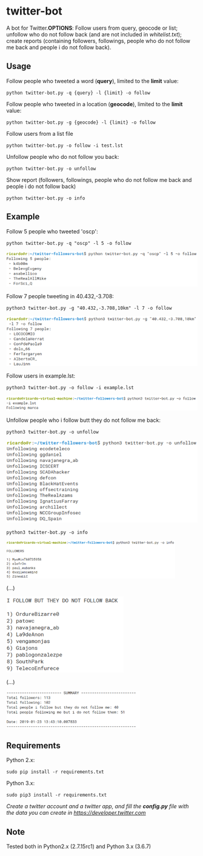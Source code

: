# twitter-bot
A bot for Twitter.**OPTIONS**: Follow users from query, geocode or list; unfollow who do not follow back (and are not included in *whitelist.txt*); create reports (containing followers, followings, people who do not follow me back and people i do not follow back). 


## Usage

Follow people who tweeted a word (**query**), limited to the **limit** value:
```
python twitter-bot.py -q {query} -l {limit} -o follow
```

Follow people who tweeted in a location (**geocode**), limited to the **limit** value:
```
python twitter-bot.py -g {geocode} -l {limit} -o follow
```

Follow users from a list file
```
python twitter-bot.py -o follow -i test.lst
```

Unfollow people who do not follow you back:
```
python twitter-bot.py -o unfollow
```

Show report (followers, followings, people who do not follow me back and people i do not follow back)
```
python twitter-bot.py -o info
```


## Example

Follow 5 people who tweeted 'oscp':

```
python twitter-bot.py -q "oscp" -l 5 -o follow
```
![Screenshot](images/img1.png)

Follow 7 people tweeting in 40.432,-3.708:

```
python3 twitter-bot.py -g "40.432,-3.708,10km" -l 7 -o follow
```
![Screenshot](images/img2.png)

Follow users in example.lst:
```
python3 twitter-bot.py -o follow -i example.lst
```
![Screenshot](images/img7.png)

Unfollow people who i follow butt they do not follow me back:

```
python3 twitter-bot.py -o unfollow
```
![Screenshot](images/img3.png)

```
python3 twitter-bot.py -o info
```
<img src="images/img4.png" height="100">

(...)

<img src="images/img5.png" height="200">

(...)

<img src="images/img6.png" height="100">


## Requirements

Python 2.x:
```
sudo pip install -r requirements.txt
```

Python 3.x:
```
sudo pip3 install -r requirements.txt
```

*Create a twitter account and a twitter app, and fill the **config.py** file with the data you can create in https://developer.twitter.com*

## Note

Tested both in Python2.x (2.7.15rc1) and Python 3.x (3.6.7)

